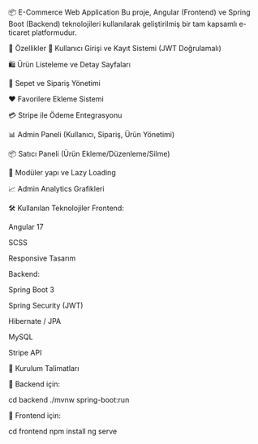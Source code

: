 📦 E-Commerce Web Application
Bu proje, Angular (Frontend) ve Spring Boot (Backend) teknolojileri kullanılarak geliştirilmiş bir tam kapsamlı e-ticaret platformudur.

🚀 Özellikler
👤 Kullanıcı Girişi ve Kayıt Sistemi (JWT Doğrulamalı)

🛍️ Ürün Listeleme ve Detay Sayfaları

🛒 Sepet ve Sipariş Yönetimi

❤️ Favorilere Ekleme Sistemi

💳 Stripe ile Ödeme Entegrasyonu

📊 Admin Paneli (Kullanıcı, Sipariş, Ürün Yönetimi)

📦 Satıcı Paneli (Ürün Ekleme/Düzenleme/Silme)

📁 Modüler yapı ve Lazy Loading

📈 Admin Analytics Grafikleri

🛠️ Kullanılan Teknolojiler
Frontend:

Angular 17

SCSS

Responsive Tasarım

Backend:

Spring Boot 3

Spring Security (JWT)

Hibernate / JPA

MySQL

Stripe API

🧪 Kurulum Talimatları

🔹 Backend için:

cd backend
./mvnw spring-boot:run

🔹 Frontend için:

cd frontend
npm install
ng serve

